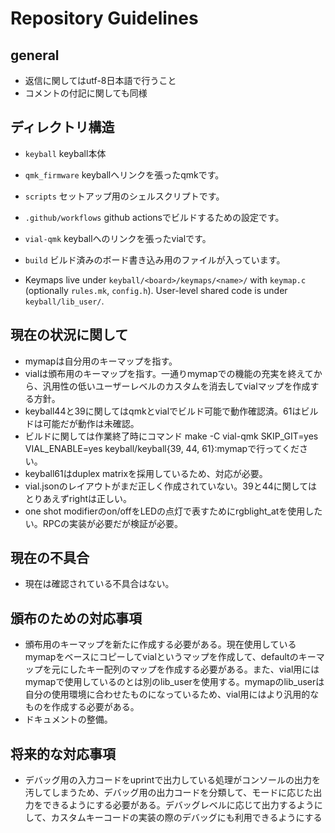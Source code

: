 # Repository Guidelines

## general
- 返信に関してはutf-8日本語で行うこと
- コメントの付記に関しても同様

## ディレクトリ構造
- `keyball` keyball本体
- `qmk_firmware` keyballへリンクを張ったqmkです。
- `scripts` セットアップ用のシェルスクリプトです。
- `.github/workflows` github actionsでビルドするための設定です。
- `vial-qmk` keyballへのリンクを張ったvialです。
- `build` ビルド済みのボード書き込み用のファイルが入っています。

- Keymaps live under `keyball/<board>/keymaps/<name>/` with `keymap.c` (optionally `rules.mk`, `config.h`). User-level shared code is under `keyball/lib_user/`.

## 現在の状況に関して
- mymapは自分用のキーマップを指す。
- vialは頒布用のキーマップを指す。一通りmymapでの機能の充実を終えてから、汎用性の低いユーザーレベルのカスタムを消去してvialマップを作成する方針。
- keyball44と39に関してはqmkとvialでビルド可能で動作確認済。61はビルドは可能だが動作は未確認。
- ビルドに関しては作業終了時にコマンド make -C vial-qmk SKIP_GIT=yes VIAL_ENABLE=yes keyball/keyball{39, 44, 61}:mymapで行ってください。
- keyball61はduplex matrixを採用しているため、対応が必要。
- vial.jsonのレイアウトがまだ正しく作成されていない。39と44に関してはとりあえずrightは正しい。
- one shot modifierのon/offをLEDの点灯で表すためにrgblight_atを使用したい。RPCの実装が必要だが検証が必要。

## 現在の不具合
- 現在は確認されている不具合はない。

## 頒布のための対応事項
- 頒布用のキーマップを新たに作成する必要がある。現在使用しているmymapをベースにコピーしてvialというマップを作成して、defaultのキーマップを元にしたキー配列のマップを作成する必要がある。また、vial用にはmymapで使用しているのとは別のlib_userを使用する。mymapのlib_userは自分の使用環境に合わせたものになっているため、vial用にはより汎用的なものを作成する必要がある。
- ドキュメントの整備。

## 将来的な対応事項
- デバッグ用の入力コードをuprintで出力している処理がコンソールの出力を汚してしまうため、デバッグ用の出力コードを分類して、モードに応じた出力をできるようにする必要がある。デバッグレベルに応じて出力するようにして、カスタムキーコードの実装の際のデバッグにも利用できるようにする
